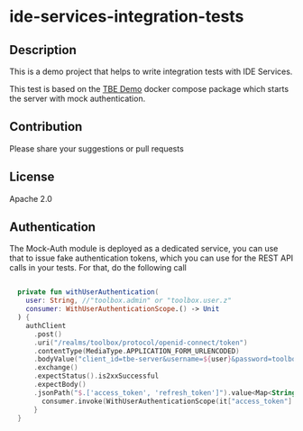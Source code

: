 # ide-services-integration-tests

Description
-----------

This is a demo project that helps to write integration tests with
IDE Services. 

This test is based on the [TBE Demo](https://www.jetbrains.com/help/ide-services/try-demo.html#start_demo)
docker compose package which starts the server with mock authentication.

Contribution
------------

Please share your suggestions or pull requests

License
-------

Apache 2.0

Authentication
--------------

The Mock-Auth module is deployed as a dedicated service, you can use that to
issue fake authentication tokens, which you can use for the REST API calls 
in your tests. For that, do the following call 

```kotlin

  private fun withUserAuthentication(
    user: String, //"toolbox.admin" or "toolbox.user.z"
    consumer: WithUserAuthenticationScope.() -> Unit
  ) {
    authClient
      .post()
      .uri("/realms/toolbox/protocol/openid-connect/token")
      .contentType(MediaType.APPLICATION_FORM_URLENCODED)
      .bodyValue("client_id=tbe-server&username=${user}&password=toolboxpwd&grant_type=password&client_secret=bacd3019-c3b9-4b31-98d5-d3c410a1098e")
      .exchange()
      .expectStatus().is2xxSuccessful
      .expectBody()
      .jsonPath("$.['access_token', 'refresh_token']").value<Map<String, String>> {
        consumer.invoke(WithUserAuthenticationScope(it["access_token"]!!, it["refresh_token"]!!))
      }
  }

```
